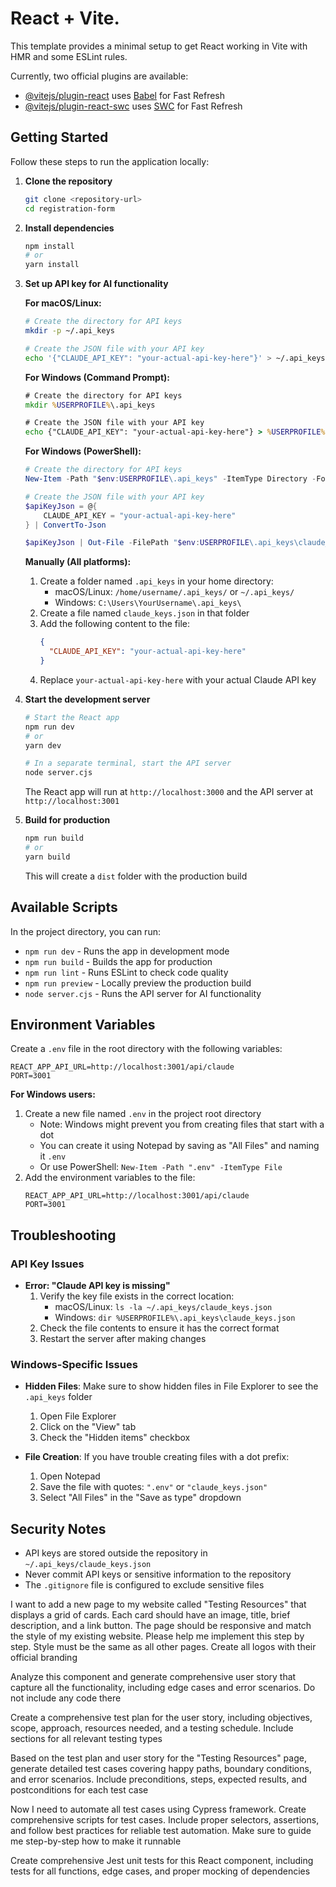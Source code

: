 # React + Vite.

This template provides a minimal setup to get React working in Vite with HMR and some ESLint rules.

Currently, two official plugins are available:

- [@vitejs/plugin-react](https://github.com/vitejs/vite-plugin-react/blob/main/packages/plugin-react/README.md) uses [Babel](https://babeljs.io/) for Fast Refresh
- [@vitejs/plugin-react-swc](https://github.com/vitejs/vite-plugin-react-swc) uses [SWC](https://swc.rs/) for Fast Refresh

## Getting Started

Follow these steps to run the application locally:

1. **Clone the repository**
   ```bash
   git clone <repository-url>
   cd registration-form
   ```

2. **Install dependencies**
   ```bash
   npm install
   # or
   yarn install
   ```

3. **Set up API key for AI functionality**

   **For macOS/Linux:**
   ```bash
   # Create the directory for API keys
   mkdir -p ~/.api_keys
   
   # Create the JSON file with your API key
   echo '{"CLAUDE_API_KEY": "your-actual-api-key-here"}' > ~/.api_keys/claude_keys.json
   ```
   
   **For Windows (Command Prompt):**
   ```cmd
   # Create the directory for API keys
   mkdir %USERPROFILE%\.api_keys
   
   # Create the JSON file with your API key
   echo {"CLAUDE_API_KEY": "your-actual-api-key-here"} > %USERPROFILE%\.api_keys\claude_keys.json
   ```
   
   **For Windows (PowerShell):**
   ```powershell
   # Create the directory for API keys
   New-Item -Path "$env:USERPROFILE\.api_keys" -ItemType Directory -Force
   
   # Create the JSON file with your API key
   $apiKeyJson = @{
       CLAUDE_API_KEY = "your-actual-api-key-here"
   } | ConvertTo-Json
   
   $apiKeyJson | Out-File -FilePath "$env:USERPROFILE\.api_keys\claude_keys.json" -Encoding utf8
   ```
   
   **Manually (All platforms):**
   1. Create a folder named `.api_keys` in your home directory:
      - macOS/Linux: `/home/username/.api_keys/` or `~/.api_keys/`
      - Windows: `C:\Users\YourUsername\.api_keys\`
   2. Create a file named `claude_keys.json` in that folder
   3. Add the following content to the file:
      ```json
      {
        "CLAUDE_API_KEY": "your-actual-api-key-here"
      }
      ```
   4. Replace `your-actual-api-key-here` with your actual Claude API key

4. **Start the development server**
   ```bash
   # Start the React app
   npm run dev
   # or
   yarn dev
   
   # In a separate terminal, start the API server
   node server.cjs
   ```
   The React app will run at `http://localhost:3000` and the API server at `http://localhost:3001`

5. **Build for production**
   ```bash
   npm run build
   # or
   yarn build
   ```
   This will create a `dist` folder with the production build

## Available Scripts

In the project directory, you can run:

- `npm run dev` - Runs the app in development mode
- `npm run build` - Builds the app for production
- `npm run lint` - Runs ESLint to check code quality
- `npm run preview` - Locally preview the production build
- `node server.cjs` - Runs the API server for AI functionality

## Environment Variables

Create a `.env` file in the root directory with the following variables:

```
REACT_APP_API_URL=http://localhost:3001/api/claude
PORT=3001
```

**For Windows users:**
1. Create a new file named `.env` in the project root directory
   - Note: Windows might prevent you from creating files that start with a dot
   - You can create it using Notepad by saving as "All Files" and naming it `.env`
   - Or use PowerShell: `New-Item -Path ".env" -ItemType File`
2. Add the environment variables to the file:
   ```
   REACT_APP_API_URL=http://localhost:3001/api/claude
   PORT=3001
   ```

## Troubleshooting

### API Key Issues
- **Error: "Claude API key is missing"**
  1. Verify the key file exists in the correct location:
     - macOS/Linux: `ls -la ~/.api_keys/claude_keys.json`
     - Windows: `dir %USERPROFILE%\.api_keys\claude_keys.json`
  2. Check the file contents to ensure it has the correct format
  3. Restart the server after making changes

### Windows-Specific Issues
- **Hidden Files**: Make sure to show hidden files in File Explorer to see the `.api_keys` folder
  1. Open File Explorer
  2. Click on the "View" tab
  3. Check the "Hidden items" checkbox
  
- **File Creation**: If you have trouble creating files with a dot prefix:
  1. Open Notepad
  2. Save the file with quotes: `".env"` or `"claude_keys.json"`
  3. Select "All Files" in the "Save as type" dropdown

## Security Notes

- API keys are stored outside the repository in `~/.api_keys/claude_keys.json`
- Never commit API keys or sensitive information to the repository
- The `.gitignore` file is configured to exclude sensitive files



I want to add a new page to my website called "Testing Resources" that displays a grid of cards. Each card should have an image, title, brief description, and a link button. The page should be responsive and match the style of my existing website. Please help me implement this step by step. Style must be the same as all other pages. Create all logos with their official branding

Analyze this component and generate comprehensive user story that capture all the functionality, including edge cases and error scenarios. Do not include any code there

Create a comprehensive test plan for the user story, including objectives, scope, approach, resources needed, and a testing schedule. Include sections for all relevant testing types

Based on the test plan and user story for the "Testing Resources" page, generate detailed test cases covering happy paths, boundary conditions, and error scenarios. Include preconditions, steps, expected results, and postconditions for each test case

Now I need to automate all test cases using Cypress framework. Create comprehensive scripts for test cases. Include proper selectors, assertions, and follow best practices for reliable test automation. Make sure to guide me step-by-step how to make it runnable

Create comprehensive Jest unit tests for this React component, including tests for all functions, edge cases, and proper mocking of dependencies